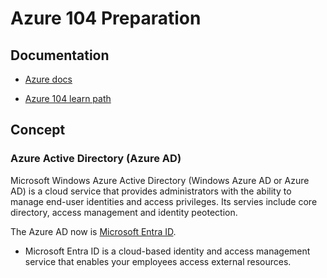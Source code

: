 # Azure 104 Preparation

## Documentation

- [Azure docs](https://learn.microsoft.com/en-us/azure/?product=popular)

- [Azure 104 learn path](https://learn.microsoft.com/en-us/credentials/certifications/exams/az-104/)

## Concept

### Azure Active Directory (Azure AD)

Microsoft Windows Azure Active Directory (Windows Azure AD or Azure AD) is a cloud service that provides administrators with the ability to manage end-user identities and access privileges. Its servies include core directory, access management and identity peotection.

The Azure AD now is [Microsoft Entra ID](https://learn.microsoft.com/en-us/azure/active-directory/fundamentals/whatis).

- Microsoft Entra ID is a cloud-based identity and access management service that enables your employees access external resources.
